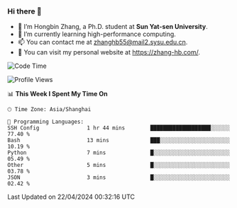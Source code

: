 ### Hi there 👋

- 🔭 I’m Hongbin Zhang, a Ph.D. student at **Sun Yat-sen University**.
- 🌱 I’m currently learning high-performance computing.
- 📫 You can contact me at zhanghb55@mail2.sysu.edu.cn.
- 👀 You can visit my personal website at https://zhang-hb.com/.

<!--START_SECTION:waka-->
![Code Time](http://img.shields.io/badge/Code%20Time-314%20hrs%2032%20mins-blue)

![Profile Views](http://img.shields.io/badge/Profile%20Views-56-blue)

📊 **This Week I Spent My Time On** 

```text
🕑︎ Time Zone: Asia/Shanghai

💬 Programming Languages: 
SSH Config               1 hr 44 mins        ███████████████████░░░░░░   77.40 % 
Bash                     13 mins             ███░░░░░░░░░░░░░░░░░░░░░░   10.19 % 
Python                   7 mins              █░░░░░░░░░░░░░░░░░░░░░░░░   05.49 % 
Other                    5 mins              █░░░░░░░░░░░░░░░░░░░░░░░░   03.78 % 
JSON                     3 mins              █░░░░░░░░░░░░░░░░░░░░░░░░   02.42 % 
```


 Last Updated on 22/04/2024 00:32:16 UTC
<!--END_SECTION:waka-->
